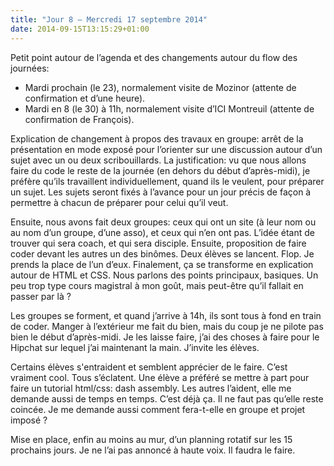 ```yaml
---
title: "Jour 8 — Mercredi 17 septembre 2014"
date: 2014-09-15T13:15:29+01:00
---
```


Petit point autour de l’agenda et des changements autour du flow des journées:

-   Mardi prochain (le 23), normalement visite de Mozinor (attente de
    confirmation et d’une heure).
-   Mardi en 8 (le 30) à 11h, normalement visite d’ICI Montreuil (attente de
    confirmation de François).

Explication de changement à propos des travaux en groupe: arrêt de la
présentation en mode exposé pour l’orienter sur une discussion autour d’un
sujet avec un ou deux scribouillards. La justification: vu que nous allons
faire du code le reste de la journée (en dehors du début d’après-midi), je
préfère qu’ils travaillent individuellement, quand ils le veulent, pour
préparer un sujet. Les sujets seront fixés à l’avance pour un jour précis de
façon à permettre à chacun de préparer pour celui qu’il veut.

Ensuite, nous avons fait deux groupes: ceux qui ont un site (à leur nom ou au
nom d’un groupe, d’une asso), et ceux qui n’en ont pas. L’idée étant de trouver
qui sera coach, et qui sera disciple. Ensuite, proposition de faire coder
devant les autres un des binômes. Deux élèves se lancent. Flop. Je prends la
place de l’un d’eux. Finalement, ça se transforme en explication autour de HTML
et CSS. Nous parlons des points principaux, basiques. Un peu trop type cours
magistral à mon goût, mais peut-être qu’il fallait en passer par là ?

Les groupes se forment, et quand j’arrive à 14h, ils sont tous à fond en train
de coder. Manger à l’extérieur me fait du bien, mais du coup je ne pilote pas
bien le début d’après-midi. Je les laisse faire, j’ai des choses à faire pour
le Hipchat sur lequel j’ai maintenant la main.  J’invite les élèves.

Certains élèves s'entraident et semblent apprécier de le faire. C’est vraiment
cool. Tous s’éclatent. Une élève a préféré se mettre à part pour faire un
tutorial html/css: dash assembly. Les autres l’aident, elle me demande aussi de
temps en temps. C’est déjà ça. Il ne faut pas qu’elle reste coincée. Je me
demande aussi comment fera-t-elle en groupe et projet imposé ?

Mise en place, enfin au moins au mur, d’un planning rotatif sur les 15
prochains jours. Je ne l’ai pas annoncé à haute voix. Il faudra le faire.


